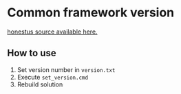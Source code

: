 # Common framework version
[honestus source available here.](https://github.com/nefarius/honestus)

## How to use
 1. Set version number in `version.txt`
 2. Execute `set_version.cmd`
 3. Rebuild solution
